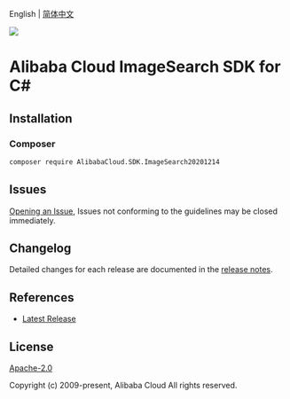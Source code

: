 English | [简体中文](README-CN.md)

![](https://aliyunsdk-pages.alicdn.com/icons/AlibabaCloud.svg)

# Alibaba Cloud ImageSearch SDK for C#

## Installation

### Composer

```bash
composer require AlibabaCloud.SDK.ImageSearch20201214
```

## Issues

[Opening an Issue](https://github.com/aliyun/alibabacloud-csharp-sdk/issues/new), Issues not conforming to the guidelines may be closed immediately.

## Changelog

Detailed changes for each release are documented in the [release notes](./ChangeLog.md).

## References

* [Latest Release](https://github.com/aliyun/alibabacloud-csharp-sdk/)

## License

[Apache-2.0](http://www.apache.org/licenses/LICENSE-2.0)

Copyright (c) 2009-present, Alibaba Cloud All rights reserved.
